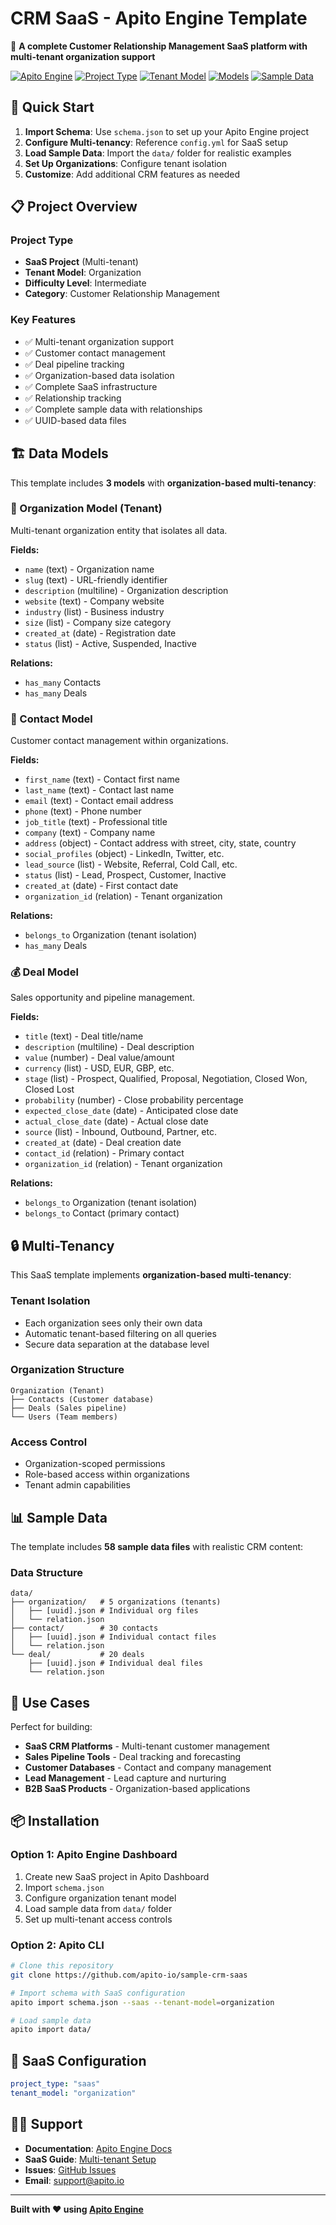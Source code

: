 # CRM SaaS - Apito Engine Template

🏢 **A complete Customer Relationship Management SaaS platform with multi-tenant organization support**

[![Apito Engine](https://img.shields.io/badge/Apito-Engine-blue?style=flat&logo=graphql)](https://apito.io)
[![Project Type](https://img.shields.io/badge/Project%20Type-SaaS-red?style=flat)](#project-type)
[![Tenant Model](https://img.shields.io/badge/Tenant%20Model-Organization-purple?style=flat)](#multi-tenancy)
[![Models](https://img.shields.io/badge/Models-3-orange?style=flat)](#data-models)
[![Sample Data](https://img.shields.io/badge/Sample%20Data-58%20Files-purple?style=flat)](#sample-data)

## 🚀 Quick Start

1. **Import Schema**: Use `schema.json` to set up your Apito Engine project
2. **Configure Multi-tenancy**: Reference `config.yml` for SaaS setup
3. **Load Sample Data**: Import the `data/` folder for realistic examples
4. **Set Up Organizations**: Configure tenant isolation
5. **Customize**: Add additional CRM features as needed

## 📋 Project Overview

### **Project Type**
- **SaaS Project** (Multi-tenant)
- **Tenant Model**: Organization
- **Difficulty Level**: Intermediate  
- **Category**: Customer Relationship Management

### **Key Features**
- ✅ Multi-tenant organization support
- ✅ Customer contact management
- ✅ Deal pipeline tracking
- ✅ Organization-based data isolation
- ✅ Complete SaaS infrastructure
- ✅ Relationship tracking
- ✅ Complete sample data with relationships
- ✅ UUID-based data files

## 🏗️ Data Models

This template includes **3 models** with **organization-based multi-tenancy**:

### **🏢 Organization Model** (Tenant)
Multi-tenant organization entity that isolates all data.

**Fields:**
- `name` (text) - Organization name
- `slug` (text) - URL-friendly identifier  
- `description` (multiline) - Organization description
- `website` (text) - Company website
- `industry` (list) - Business industry
- `size` (list) - Company size category
- `created_at` (date) - Registration date
- `status` (list) - Active, Suspended, Inactive

**Relations:**
- `has_many` Contacts
- `has_many` Deals

### **👤 Contact Model**
Customer contact management within organizations.

**Fields:**
- `first_name` (text) - Contact first name
- `last_name` (text) - Contact last name
- `email` (text) - Contact email address
- `phone` (text) - Phone number
- `job_title` (text) - Professional title
- `company` (text) - Company name
- `address` (object) - Contact address with street, city, state, country
- `social_profiles` (object) - LinkedIn, Twitter, etc.
- `lead_source` (list) - Website, Referral, Cold Call, etc.
- `status` (list) - Lead, Prospect, Customer, Inactive
- `created_at` (date) - First contact date
- `organization_id` (relation) - Tenant organization

**Relations:**
- `belongs_to` Organization (tenant isolation)
- `has_many` Deals

### **💰 Deal Model**
Sales opportunity and pipeline management.

**Fields:**
- `title` (text) - Deal title/name
- `description` (multiline) - Deal description
- `value` (number) - Deal value/amount
- `currency` (list) - USD, EUR, GBP, etc.
- `stage` (list) - Prospect, Qualified, Proposal, Negotiation, Closed Won, Closed Lost
- `probability` (number) - Close probability percentage
- `expected_close_date` (date) - Anticipated close date
- `actual_close_date` (date) - Actual close date
- `source` (list) - Inbound, Outbound, Partner, etc.
- `created_at` (date) - Deal creation date
- `contact_id` (relation) - Primary contact
- `organization_id` (relation) - Tenant organization

**Relations:**
- `belongs_to` Organization (tenant isolation)
- `belongs_to` Contact (primary contact)

## 🔒 Multi-Tenancy

This SaaS template implements **organization-based multi-tenancy**:

### **Tenant Isolation**
- Each organization sees only their own data
- Automatic tenant-based filtering on all queries
- Secure data separation at the database level

### **Organization Structure**
```
Organization (Tenant)
├── Contacts (Customer database)
├── Deals (Sales pipeline)
└── Users (Team members)
```

### **Access Control**
- Organization-scoped permissions
- Role-based access within organizations
- Tenant admin capabilities

## 📊 Sample Data

The template includes **58 sample data files** with realistic CRM content:

### **Data Structure**
```
data/
├── organization/   # 5 organizations (tenants)
│   ├── [uuid].json # Individual org files
│   └── relation.json
├── contact/        # 30 contacts
│   ├── [uuid].json # Individual contact files  
│   └── relation.json
└── deal/           # 20 deals
    ├── [uuid].json # Individual deal files
    └── relation.json
```

## 🎯 Use Cases

Perfect for building:
- **SaaS CRM Platforms** - Multi-tenant customer management
- **Sales Pipeline Tools** - Deal tracking and forecasting
- **Customer Databases** - Contact and company management
- **Lead Management** - Lead capture and nurturing
- **B2B SaaS Products** - Organization-based applications

## 📦 Installation

### **Option 1: Apito Engine Dashboard**
1. Create new SaaS project in Apito Dashboard
2. Import `schema.json` 
3. Configure organization tenant model
4. Load sample data from `data/` folder
5. Set up multi-tenant access controls

### **Option 2: Apito CLI**
```bash
# Clone this repository
git clone https://github.com/apito-io/sample-crm-saas

# Import schema with SaaS configuration
apito import schema.json --saas --tenant-model=organization

# Load sample data  
apito import data/
```

## 🏢 SaaS Configuration

```yaml
project_type: "saas"
tenant_model: "organization"
```

## 🙋‍♂️ Support

- **Documentation**: [Apito Engine Docs](https://docs.apito.io)
- **SaaS Guide**: [Multi-tenant Setup](https://docs.apito.io/saas)
- **Issues**: [GitHub Issues](https://github.com/apito-io/sample-crm-saas/issues)
- **Email**: support@apito.io

---

**Built with ❤️ using [Apito Engine](https://apito.io)**